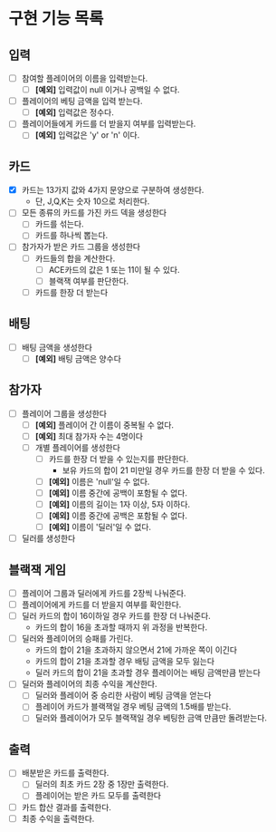 # 구현 기능 목록

## 입력
- [ ] 참여할 플레이어의 이름을 입력받는다.
    - [ ] **[예외]** 입력값이 null 이거나 공백일 수 없다.
- [ ] 플레이어의 베팅 금액을 입력 받는다.
  - [ ] **[예외]** 입력값은 정수다.
- [ ] 플레이어들에게 카드를 더 받을지 여부를 입력받는다.
    - [ ] **[예외]** 입력값은 'y' or 'n' 이다.

## 카드
- [x] 카드는 13가지 값와 4가지 문양으로 구분하여 생성한다.
  - 단, J,Q,K는 숫자 10으로 처리한다.
- [ ] 모든 종류의 카드를 가진 카드 덱을 생성한다
  - [ ] 카드를 섞는다. 
  - [ ] 카드를 하나씩 뽑는다.
- [ ] 참가자가 받은 카드 그룹을 생성한다
  - [ ] 카드들의 합을 계산한다.
      - [ ] ACE카드의 값은 1 또는 11이 될 수 있다.
      - [ ] 블랙잭 여부를 판단한다.
  - [ ] 카드를 한장 더 받는다

## 배팅
- [ ] 배팅 금액을 생성한다
  - [ ] **[예외]** 배팅 금액은 양수다

## 참가자 
- [ ] 플레이어 그룹을 생성한다
  - [ ] **[예외]** 플레이어 간 이름이 중복될 수 없다.
  - [ ] **[예외]** 최대 참가자 수는 4명이다
  - [ ] 개별 플레이어를 생성한다
    - [ ] 카드를 한장 더 받을 수 있는지를 판단한다.
      - 보유 카드의 합이 21 미만일 경우 카드를 한장 더 받을 수 있다.
    - [ ] **[예외]** 이름은 'null'일 수 없다.
    - [ ] **[예외]** 이름 중간에 공백이 포함될 수 없다.
    - [ ] **[예외]** 이름의 길이는 1자 이상, 5자 이하다.
    - [ ] **[예외]** 이름 중간에 공백은 포함될 수 없다.
    - [ ] **[예외]** 이름이 '딜러'일 수 없다.
- [ ] 딜러를 생성한다

## 블랙잭 게임
- [ ] 플레이어 그룹과 딜러에게 카드를 2장씩 나눠준다.
- [ ] 플레이어에게 카드를 더 받을지 여부를 확인한다.
- [ ] 딜러 카드의 합이 16이하일 경우 카드를 한장 더 나눠준다.
  - 카드의 합이 16을 초과할 때까지 위 과정을 반복한다.
- [ ] 딜러와 플레이어의 승패를 가린다.
    - 카드의 합이 21을 초과하지 않으면서 21에 가까운 쪽이 이긴다
    - 카드의 합이 21을 초과할 경우 배팅 금액을 모두 잃는다
    - 딜러 카드의 합이 21을 초과할 경우 플레이어는 배팅 금액만큼 받는다
- [ ] 딜러와 플레이어의 최종 수익을 계산한다.
  - [ ] 딜러와 플레이어 중 승리한 사람이 베팅 금액을 얻는다
  - [ ] 플레이어 카드가 블랙잭일 경우 베팅 금액의 1.5배를 받는다.
  - [ ] 딜러와 플레이어가 모두 블랙잭일 경우 베팅한 금액 만큼만 돌려받는다.

## 출력

- [ ] 배분받은 카드를 출력한다.
  - [ ] 딜러의 최초 카드 2장 중 1장만 출력한다.
  - [ ] 플레이어는 받은 카드 모두를 출력한다
- [ ] 카드 합산 결과를 출력한다.
- [ ] 최종 수익을 출력한다.
